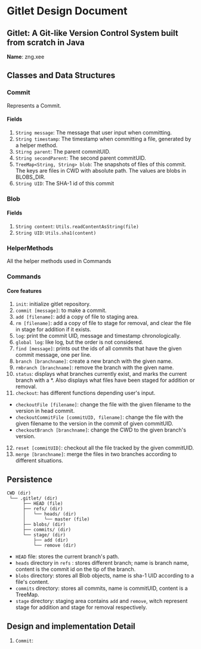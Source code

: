 # Gitlet Design Document

## Gitlet: A Git-like Version Control System built from scratch in Java

**Name**: zng.xee

## Classes and Data Structures

### Commit
Represents a Commit.

#### Fields

1. `String message`: The message that user input when committing.
2. `String timestamp`: The timestamp when committing a file, generated by a helper method.
3. `Stirng parent`: The parent commitUID.
4. `String secondParent`: The second parent commitUID.
5. `TreeMap<String, String> blob`: The snapshots of files of this commit. The keys are files in CWD with absolute path. The values are blobs in BLOBS_DIR.
6. `String UID`: The SHA-1 id of this commit


### Blob

#### Fields

1. `String content`: `Utils.readContentAsString(file)`
2. `String UID`: `Utils.sha1(content)`


### HelperMethods

All the helper methods used in Commands


### Commands

#### Core features

1. `init`: initialize gitlet repository.
2. `commit [message]`: to make a commit.
3. `add [filename]`: add a copy of file to staging area.
4. `rm [filename]`: add a copy of file to stage for removal, and clear the file in stage for addition if it exists.
5. `log`: print the commit UID, message and timestamp chronologically.
6. `global log`: like log, but the order is not considered.
7. `find [message]`: prints out the ids of all commits that have the given commit message, one per line.
8. `branch [branchname]`: create a new branch with the given name.
9. `rmbranch [branchname]`: remove the branch with the given name.
10. `status`: displays what branches currently exist, and marks the current branch with a *. Also displays what files have been staged for addition or removal.
11. `checkout`:  has different functions depending user's input.
+ `checkoutFile [filename]`: change the file with the given filename to the version in head commit.
+ `checkoutCommitFile [commitUID, filename]`: change the file with the given filename to the version in the commit of given commitUID.
+ `checkoutBranch [branchname]`: change the CWD to the given branch's version.
12. `reset [commitUID]`: checkout all the file tracked by the given commitUID.
13. `merge [branchname]`: merge the files in two branches according to different situations.


## Persistence
```
CWD (dir)
 └── .gitlet/ (dir)
      ├── HEAD (file)
      ├── refs/ (dir)
      │   └── heads/ (dir)
      │       └── master (file)
      ├── blobs/ (dir)
      ├── commits/ (dir)
      └── stage/ (dir)
          ├── add (dir)
          └── remove (dir)
```

+ `HEAD` file: stores the current branch's path.
+ `heads` directory in `refs` : stores different branch; name is branch name, content is the commit id on the tip of the branch.
+ `blobs` directory: stores all Blob objects, name is sha-1 UID according to a file's content.
+ `commits` directory: stores all commits, name is commitUID, content is a TreeMap.
+ `stage` directory: staging area contains `add` and `remove`, witch represent stage for addition and stage for removal respectively.


## Design and implementation Detail
1. `Commit`: 
